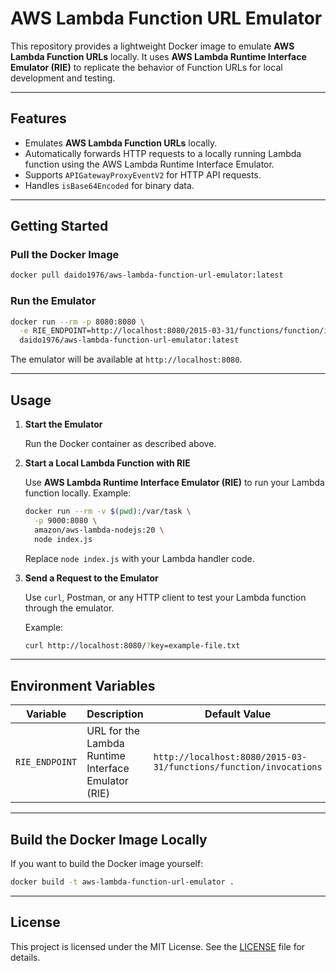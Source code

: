 # AWS Lambda Function URL Emulator

This repository provides a lightweight Docker image to emulate **AWS Lambda Function URLs** locally. It uses **AWS Lambda Runtime Interface Emulator (RIE)** to replicate the behavior of Function URLs for local development and testing.

---

## Features

- Emulates **AWS Lambda Function URLs** locally.
- Automatically forwards HTTP requests to a locally running Lambda function using the AWS Lambda Runtime Interface Emulator.
- Supports `APIGatewayProxyEventV2` for HTTP API requests.
- Handles `isBase64Encoded` for binary data.

---

## Getting Started

### Pull the Docker Image

```bash
docker pull daido1976/aws-lambda-function-url-emulator:latest
```

### Run the Emulator

```bash
docker run --rm -p 8080:8080 \
  -e RIE_ENDPOINT=http://localhost:8080/2015-03-31/functions/function/invocations \
  daido1976/aws-lambda-function-url-emulator:latest
```

The emulator will be available at `http://localhost:8080`.

---

## Usage

1. **Start the Emulator**

   Run the Docker container as described above.

2. **Start a Local Lambda Function with RIE**

   Use **AWS Lambda Runtime Interface Emulator (RIE)** to run your Lambda function locally. Example:

   ```bash
   docker run --rm -v $(pwd):/var/task \
     -p 9000:8080 \
     amazon/aws-lambda-nodejs:20 \
     node index.js
   ```

   Replace `node index.js` with your Lambda handler code.

3. **Send a Request to the Emulator**

   Use `curl`, Postman, or any HTTP client to test your Lambda function through the emulator.

   Example:

   ```bash
   curl http://localhost:8080/?key=example-file.txt
   ```

---

## Environment Variables

| Variable       | Description                                         | Default Value                                                     |
| -------------- | --------------------------------------------------- | ----------------------------------------------------------------- |
| `RIE_ENDPOINT` | URL for the Lambda Runtime Interface Emulator (RIE) | `http://localhost:8080/2015-03-31/functions/function/invocations` |

---

## Build the Docker Image Locally

If you want to build the Docker image yourself:

```bash
docker build -t aws-lambda-function-url-emulator .
```

---

## License

This project is licensed under the MIT License. See the [LICENSE](./LICENSE) file for details.
